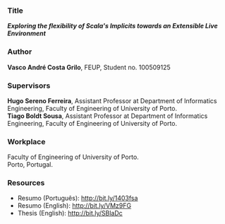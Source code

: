 ### Title
**_Exploring the flexibility of Scala's Implicits towards an Extensible Live Environment_**

### Author
**Vasco André Costa Grilo**, FEUP, Student no. 100509125

### Supervisors
**Hugo Sereno Ferreira**, Assistant Professor at Department of Informatics Engineering, Faculty of Engineering of University of Porto.  
**Tiago Boldt Sousa**, Assistant Professor at Department of Informatics Engineering, Faculty of Engineering of University of Porto.  

### Workplace
Faculty of Engineering of University of Porto.  
Porto, Portugal.  

### Resources

 * Resumo (Português): http://bit.ly/1403fsa
 * Resumo (English): http://bit.ly/VMz9FG
 * Thesis (English): http://bit.ly/SBlaDc

